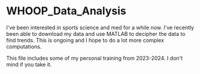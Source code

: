 # WHOOP_Data_Analysis
I've been interested in sports science and med for a while now. I've recently been able to download my data and use MATLAB to decipher the data to find trends. This is ongoing and I hope to do a lot more complex computations. 

This file includes some of my personal training from 2023-2024. I don't mind if you take it. 
